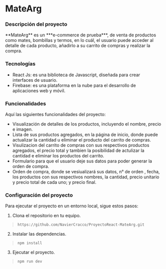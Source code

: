# MateArg

### Descripción del proyecto
<p>
**MateArg** es un ***e-commerce de prueba***, de venta de productos como mates, bombillas y termos, en lo cuál, el usuario puede acceder al detalle de cada producto, añadirlo a su carrito de compras y realizar la compra. 
</p>

### Tecnologías
- React Js:  es una biblioteca de Javascript, diseñada para crear interfaces de usuario.
- Firebase: es una plataforma en la nube para el desarrollo de aplicaciones web y móvil.

### Funcionalidades
Aquí las siguientes funcionalidades del proyecto: 
- Visualización de detalles de los productos, incluyendo el nombre, precio e imagen.
- Lista de sus productos agregados, en la página de inicio, donde puede actualizar la cantidad u eliminar el producto del carrito de compras.
- Visulizacion del carrito de compras con sus respectivos productos agregados, el precio total y tambien la posibilidad de actulizar la cantidad e  eliminar los productos del carrito.
- Formulario para que el usuario deje sus datos para poder generar la orden de compra.
- Orden de compra, donde se vesiualizará sus datos, n° de orden , fecha, los productos con sus respectivos nombres, la cantidad, precio unitario y precio total de cada uno; y precio final. 

### Configuración del proyecto
Para ejecutar el proyecto en un entorno local, sigue estos pasos: 
1. Clona el repositorio en tu equipo.
>     https://github.com/NavierCracco/ProyectoReact-MateArg.git
2.  Instalar las dependencias.
>     npm install
3.  Ejecutar el proyecto.
>     npm run dev
